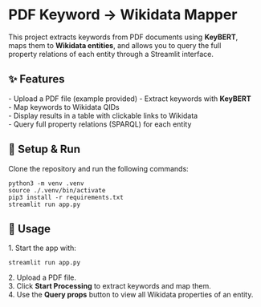 # PDF Keyword → Wikidata Mapper

This project extracts keywords from PDF documents using **KeyBERT**,  
maps them to **Wikidata entities**, and allows you to query the full  
property relations of each entity through a Streamlit interface.

## ✨ Features

\- Upload a PDF file (example provided)
\- Extract keywords with **KeyBERT**  
\- Map keywords to Wikidata QIDs  
\- Display results in a table with clickable links to Wikidata  
\- Query full property relations (SPARQL) for each entity

## 🚀 Setup & Run

Clone the repository and run the following commands:

```
python3 -m venv .venv
source ./.venv/bin/activate
pip3 install -r requirements.txt
streamlit run app.py
```

## 📖 Usage

1\. Start the app with:

```
streamlit run app.py
```

2\. Upload a PDF file.  
3\. Click **Start Processing** to extract keywords and map them.  
4\. Use the **Query props** button to view all Wikidata properties of an entity.
